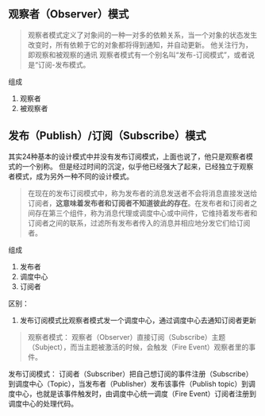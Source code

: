 ## 观察者（Observer）模式

> 观察者模式定义了对象间的一种一对多的依赖关系，当一个对象的状态发生改变时，所有依赖于它的对象都将得到通知，并自动更新。 他关注行为，即观察和被观察的通讯
> 观察者模式有一个别名叫“发布-订阅模式”，或者说是“订阅-发布模式。

组成
1. 观察者
2. 被观察者 
   
## 发布（Publish）/订阅（Subscribe）模式
其实24种基本的设计模式中并没有发布订阅模式，上面也说了，他只是观察者模式的一个别称。
但是经过时间的沉淀，似乎他已经强大了起来，已经独立于观察者模式，成为另外一种不同的设计模式。

>在现在的发布订阅模式中，称为发布者的消息发送者不会将消息直接发送给订阅者，<strong>这意味着发布者和订阅者不知道彼此的存在</strong>。在发布者和订阅者之间存在第三个组件，称为消息代理或调度中心或中间件，它维持着发布者和订阅者之间的联系，过滤所有发布者传入的消息并相应地分发它们给订阅者。

组成
1. 发布者  
2. 调度中心
3. 订阅者 
   
区别：
1. 发布订阅模式比观察者模式发一个调度中心，通过调度中心去通知订阅者更新
>观察者模式： 观察者（Observer）直接订阅（Subscribe）主题（Subject），而当主题被激活的时候，会触发（Fire Event）观察者里的事件。

发布订阅模式： 订阅者（Subscriber）把自己想订阅的事件注册（Subscribe）到调度中心（Topic），当发布者（Publisher）发布该事件（Publish topic）到调度中心，也就是该事件触发时，由调度中心统一调度（Fire Event）订阅者注册到调度中心的处理代码。